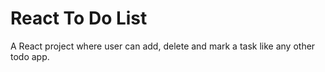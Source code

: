 # React To Do List

A React project where user can add, delete and mark a task like any other todo app.

